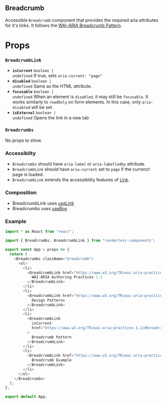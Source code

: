 ## Breadcrumb

Accessible `Breadcrumb` component that provides the required aria attributes for
it's links. It follows the
[WAI-ARIA Breadcrumb Pattern](https://www.w3.org/TR/wai-aria-practices-1.2/#breadcrumb).

# Props

<!-- Automatically generated -->

### `BreadcrumbLink`

- **`isCurrent`** <code>boolean | undefined</code> If true, sets
  `aria-current: "page"`
- **`disabled`** <code>boolean | undefined</code> Same as the HTML attribute.
- **`focusable`** <code>boolean | undefined</code> When an element is
  `disabled`, it may still be `focusable`. It works similarly to `readOnly` on
  form elements. In this case, only `aria-disabled` will be set.
- **`isExternal`** <code>boolean | undefined</code> Opens the link in a new tab

### `Breadcrumbs`

No props to show

### Accessibilty

- `Breadcrumbs` should have `aria-label` or `aria-labelledby` attribute.
- `BreadcrumbLink` should have `aria-current` set to `page` if the currenct page
  is loaded.
- `BreadcrumbLink` extends the accessibility features of [Link](#Link).

### Composition

- BreadcrumbLink uses [useLink](./link.md)
- Breadcrumbs uses [useBox](https://reakit.io/docs/box)

### Example

```js
import * as React from "react";

import { Breadcrumbs, BreadcrumbLink } from "renderless-components";

export const App = props => {
  return (
    <Breadcrumbs className="breadcrumb">
      <ol>
        <li>
          <BreadcrumbLink href="https://www.w3.org/TR/wai-aria-practices-1.1/">
            WAI-ARIA Authoring Practices 1.1
          </BreadcrumbLink>
        </li>
        <li>
          <BreadcrumbLink href="https://www.w3.org/TR/wai-aria-practices-1.1/#aria_ex">
            Design Patterns
          </BreadcrumbLink>
        </li>
        <li>
          <BreadcrumbLink
            isCurrent
            href="https://www.w3.org/TR/wai-aria-practices-1.1/#breadcrumb"
          >
            Breadcrumb Pattern
          </BreadcrumbLink>
        </li>
        <li>
          <BreadcrumbLink href="https://www.w3.org/TR/wai-aria-practices-1.1/examples/breadcrumb/index.html">
            Breadcrumb Example
          </BreadcrumbLink>
        </li>
      </ol>
    </Breadcrumbs>
  );
};

export default App;
```
